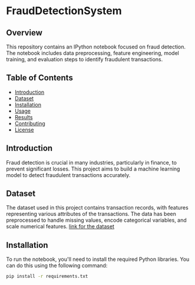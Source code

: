 # FraudDetectionSystem
## Overview
This repository contains an IPython notebook focused on fraud detection. The notebook includes data preprocessing, feature engineering, model training, and evaluation steps to identify fraudulent transactions.

## Table of Contents
- [Introduction](#introduction)
- [Dataset](#dataset)
- [Installation](#installation)
- [Usage](#usage)
- [Results](#results)
- [Contributing](#contributing)
- [License](#license)

## Introduction
Fraud detection is crucial in many industries, particularly in finance, to prevent significant losses. This project aims to build a machine learning model to detect fraudulent transactions accurately.

## Dataset
The dataset used in this project contains transaction records, with features representing various attributes of the transactions. The data has been preprocessed to handle missing values, encode categorical variables, and scale numerical features.
[link for the dataset](https://www.kaggle.com/datasets/mlg-ulb/creditcardfraud)

## Installation
To run the notebook, you'll need to install the required Python libraries. You can do this using the following command:

```bash
pip install -r requirements.txt
